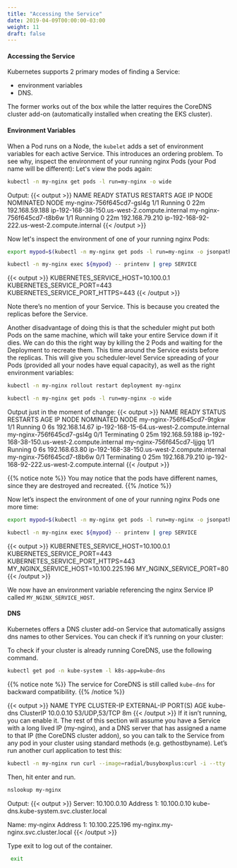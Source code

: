 ```yaml
---
title: "Accessing the Service"
date: 2019-04-09T00:00:00-03:00
weight: 11
draft: false
---
```


#### Accessing the Service

Kubernetes supports 2 primary modes of finding a Service:

* environment variables
* DNS.

The former works out of the box while the latter requires the CoreDNS cluster add-on (automatically installed when creating the EKS cluster).

#### Environment Variables

When a Pod runs on a Node, the `kubelet` adds a set of environment variables for each active Service. This introduces an ordering problem. To see why, inspect the environment of your running nginx Pods (your Pod name will be different):
Let's view the pods again:

```bash
kubectl -n my-nginx get pods -l run=my-nginx -o wide
```

Output:
{{< output >}}
NAME                        READY     STATUS    RESTARTS   AGE       IP               NODE                                           NOMINATED NODE
my-nginx-756f645cd7-gsl4g   1/1       Running   0          22m       192.168.59.188   ip-192-168-38-150.us-west-2.compute.internal   <none>
my-nginx-756f645cd7-t8b6w   1/1       Running   0          22m       192.168.79.210   ip-192-168-92-222.us-west-2.compute.internal   <none>
{{< /output >}}

Now let's inspect the environment of one of your running nginx Pods:

```bash
export mypod=$(kubectl -n my-nginx get pods -l run=my-nginx -o jsonpath='{.items[0].metadata.name}')

kubectl -n my-nginx exec ${mypod} -- printenv | grep SERVICE
```

{{< output >}}
KUBERNETES_SERVICE_HOST=10.100.0.1
KUBERNETES_SERVICE_PORT=443
KUBERNETES_SERVICE_PORT_HTTPS=443
{{< /output >}}

Note there’s no mention of your Service. This is because you created the replicas before the Service.

Another disadvantage of doing this is that the scheduler might put both Pods on the same machine, which will take your entire Service down if it dies. We can do this the right way by killing the 2 Pods and waiting for the Deployment to recreate them. This time around the Service exists before the replicas. This will give you scheduler-level Service spreading of your Pods (provided all your nodes have equal capacity), as well as the right environment variables:

```bash
kubectl -n my-nginx rollout restart deployment my-nginx
```

```bash
kubectl -n my-nginx get pods -l run=my-nginx -o wide
```

Output just in the moment of change:
{{< output >}}
NAME                        READY     STATUS        RESTARTS   AGE       IP               NODE                                           NOMINATED NODE
my-nginx-756f645cd7-9tgkw   1/1       Running       0          6s        192.168.14.67    ip-192-168-15-64.us-west-2.compute.internal    <none>
my-nginx-756f645cd7-gsl4g   0/1       Terminating   0          25m       192.168.59.188   ip-192-168-38-150.us-west-2.compute.internal   <none>
my-nginx-756f645cd7-ljjgq   1/1       Running       0          6s        192.168.63.80    ip-192-168-38-150.us-west-2.compute.internal   <none>
my-nginx-756f645cd7-t8b6w   0/1       Terminating   0          25m       192.168.79.210   ip-192-168-92-222.us-west-2.compute.internal   <none>
{{< /output >}}

{{% notice note %}}
You may notice that the pods have different names, since they are destroyed and recreated.
{{% /notice %}}

Now let’s inspect the environment of one of your running nginx Pods one more time:

```bash
export mypod=$(kubectl -n my-nginx get pods -l run=my-nginx -o jsonpath='{.items[0].metadata.name}')

kubectl -n my-nginx exec ${mypod} -- printenv | grep SERVICE
```

{{< output >}}
KUBERNETES_SERVICE_HOST=10.100.0.1
KUBERNETES_SERVICE_PORT=443
KUBERNETES_SERVICE_PORT_HTTPS=443
MY_NGINX_SERVICE_HOST=10.100.225.196
MY_NGINX_SERVICE_PORT=80
{{< /output >}}

We now have an environment variable referencing the nginx Service IP called `MY_NGINX_SERVICE_HOST`.

#### DNS

Kubernetes offers a DNS cluster add-on Service that automatically assigns dns names to other Services. You can check if it’s running on your cluster:

To check if your cluster is already running CoreDNS, use the following command.

```bash
kubectl get pod -n kube-system -l k8s-app=kube-dns
```

{{% notice note %}}
The service for CoreDNS is still called `kube-dns` for backward compatibility.
{{% /notice %}}


{{< output >}}
NAME       TYPE        CLUSTER-IP   EXTERNAL-IP   PORT(S)         AGE
kube-dns   ClusterIP   10.0.0.10    <none>        53/UDP,53/TCP   8m
{{< /output >}}
If it isn’t running, you can enable it. The rest of this section will assume you have a Service with a long lived IP (my-nginx), and a DNS server that has assigned a name to that IP (the CoreDNS cluster addon), so you can talk to the Service from any pod in your cluster using standard methods (e.g. gethostbyname). Let’s run another curl application to test this:

```bash
kubectl -n my-nginx run curl --image=radial/busyboxplus:curl -i --tty
```

Then, hit enter and run.

```bash
nslookup my-nginx
```

Output:
{{< output >}}
Server:    10.100.0.10
Address 1: 10.100.0.10 kube-dns.kube-system.svc.cluster.local

Name:      my-nginx
Address 1: 10.100.225.196 my-nginx.my-nginx.svc.cluster.local
{{< /output >}}

Type exit to log out of the container.

```bash
 exit
```
